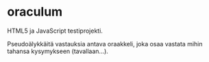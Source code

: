# oraculum

HTML5 ja JavaScript testiprojekti.

Pseudoälykkäitä vastauksia antava oraakkeli, joka osaa vastata mihin tahansa kysymykseen (tavallaan...).
